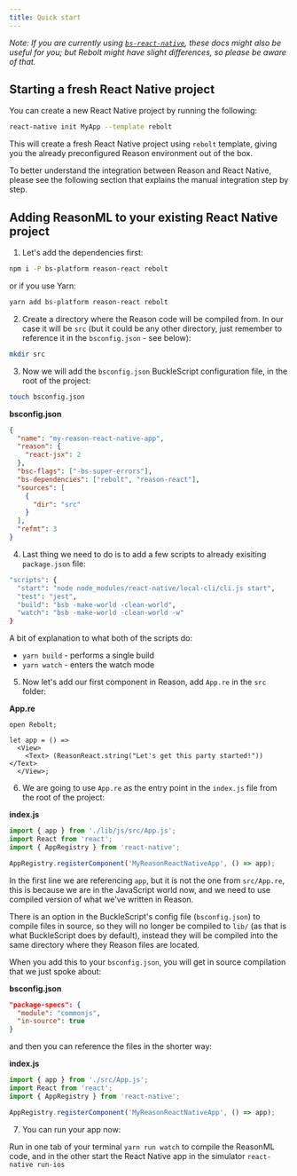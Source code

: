 ```yaml
---
title: Quick start
---
```


_Note: If you are currently using [`bs-react-native`](https://github.com/reasonml-community/bs-react-native), these docs might also be useful for you; but Rebolt might have slight differences, so please be aware of that._

## Starting a fresh React Native project

You can create a new React Native project by running the following:

```sh
react-native init MyApp --template rebolt
```

This will create a fresh React Native project using `rebolt` template, giving you the already preconfigured Reason environment out of the box.

To better understand the integration between Reason and React Native, please see the following section that explains the manual integration step by step.

## Adding ReasonML to your existing React Native project

1.  Let's add the dependencies first:

```sh
npm i -P bs-platform reason-react rebolt
```

or if you use Yarn:

```sh
yarn add bs-platform reason-react rebolt
```

2.  Create a directory where the Reason code will be compiled from. In our case it will be `src` (but it could be any other directory, just remember to reference it in the `bsconfig.json` - see below):

```sh
mkdir src
```

3.  Now we will add the `bsconfig.json` BuckleScript configuration file, in the root of the project:

```sh
touch bsconfig.json
```

**bsconfig.json**

```json
{
  "name": "my-reason-react-native-app",
  "reason": {
    "react-jsx": 2
  },
  "bsc-flags": ["-bs-super-errors"],
  "bs-dependencies": ["rebolt", "reason-react"],
  "sources": [
    {
      "dir": "src"
    }
  ],
  "refmt": 3
}
```

4.  Last thing we need to do is to add a few scripts to already exisiting `package.json` file:

```sh
"scripts": {
  "start": "node node_modules/react-native/local-cli/cli.js start",
  "test": "jest",
  "build": "bsb -make-world -clean-world",
  "watch": "bsb -make-world -clean-world -w"
}
```

A bit of explanation to what both of the scripts do:

- `yarn build` - performs a single build
- `yarn watch` - enters the watch mode

5.  Now let's add our first component in Reason, add `App.re` in the `src` folder:

**App.re**

```reason
open Rebolt;

let app = () =>
  <View>
    <Text> (ReasonReact.string("Let's get this party started!")) </Text>
  </View>;
```

6.  We are going to use `App.re` as the entry point in the `index.js` file from the root of the project:

**index.js**

```js
import { app } from './lib/js/src/App.js';
import React from 'react';
import { AppRegistry } from 'react-native';

AppRegistry.registerComponent('MyReasonReactNativeApp', () => app);
```

In the first line we are referencing `app`, but it is not the one from `src/App.re`, this is because we are in the JavaScript world now, and we need to use compiled version of what we've written in Reason.

There is an option in the BuckleScript's config file (`bsconfig.json`) to compile files in source, so they will no longer be compiled to `lib/` (as that is what BuckleScript does by default), instead they will be compiled into the same directory where they Reason files are located.

When you add this to your `bsconfig.json`, you will get in source compilation that we just spoke about:

**bsconfig.json**

```json
"package-specs": {
  "module": "commonjs",
  "in-source": true
}
```

and then you can reference the files in the shorter way:

**index.js**

```js
import { app } from './src/App.js';
import React from 'react';
import { AppRegistry } from 'react-native';

AppRegistry.registerComponent('MyReasonReactNativeApp', () => app);
```

7.  You can run your app now:

Run in one tab of your terminal `yarn run watch` to compile the ReasonML code,
and in the other start the React Native app in the simulator `react-native run-ios`
